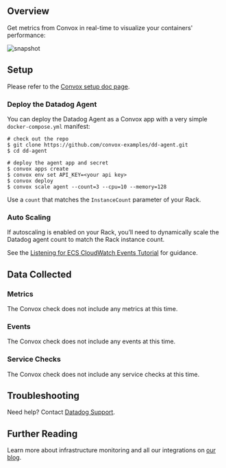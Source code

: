 ## Overview

Get metrics from Convox in real-time to visualize your containers' performance:

![snapshot](https://raw.githubusercontent.com/DataDog/integrations-extras/master/convox/images/snapshot.png)

## Setup

Please refer to the [Convox setup doc page](https://convox.com/docs/datadog/).

### Deploy the Datadog Agent

You can deploy the Datadog Agent as a Convox app with a very simple `docker-compose.yml` manifest:

```
# check out the repo
$ git clone https://github.com/convox-examples/dd-agent.git
$ cd dd-agent

# deploy the agent app and secret
$ convox apps create
$ convox env set API_KEY=<your api key>
$ convox deploy
$ convox scale agent --count=3 --cpu=10 --memory=128
```

Use a `count` that matches the `InstanceCount` parameter of your Rack.

### Auto Scaling

If autoscaling is enabled on your Rack, you’ll need to dynamically scale the Datadog agent count to match the Rack instance count.

See the [Listening for ECS CloudWatch Events Tutorial](http://docs.aws.amazon.com/AmazonECS/latest/developerguide/ecs_cwet.html) for guidance.

## Data Collected
### Metrics
The Convox check does not include any metrics at this time.

### Events
The Convox check does not include any events at this time.

### Service Checks
The Convox check does not include any service checks at this time.

## Troubleshooting
Need help? Contact [Datadog Support](http://docs.datadoghq.com/help/).

## Further Reading

Learn more about infrastructure monitoring and all our integrations on [our blog](https://www.datadoghq.com/blog/).


[1]: https://raw.githubusercontent.com/DataDog/integrations-extras/master/convox/images/snapshot.png
[2]: https://convox.com/docs/datadog/
[3]: http://docs.aws.amazon.com/AmazonECS/latest/developerguide/ecs_cwet.html
[4]: http://docs.datadoghq.com/help/
[5]: https://www.datadoghq.com/blog/
